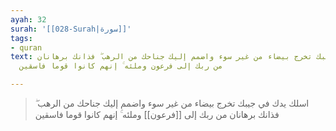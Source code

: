 ```yaml
---
ayah: 32
surah: '[[028-Surah|سورة]]'
tags:
- quran
text: اسلك يدك في جيبك تخرج بيضاء من غير سوء واضمم إليك جناحك من الرهب ۖ فذانك برهانان
  من ربك إلى فرعون وملئه ۚ إنهم كانوا قوما فاسقين

---
```

> اسلك يدك في جيبك تخرج بيضاء من غير سوء واضمم إليك جناحك من الرهب ۖ فذانك برهانان من ربك إلى [[فرعون]] وملئه ۚ إنهم كانوا قوما فاسقين
